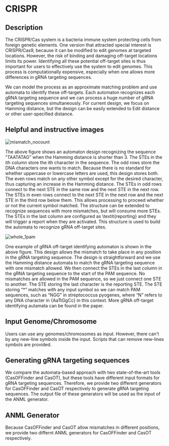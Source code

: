 # CRISPR
## Description

The CRISPR/Cas system is a bacteria immune system protecting cells from foreign genetic elements. One version that attracted special interest is CRISPR/Cas9, because it can be modified to edit genomes at targeted locations. However, the risk of binding and damaging off-target locations limits its power. Identifying all these potential off-target sites is thus important for users to effectively use the system to edit genomes. This process is computationally expensive, especially when one allows more differences in gRNA targeting sequences. 

We can model the process as an approximate matching problem and use automata to identify these off-targets. Each automaton recognizes each gRNA targeting sequence and we can process a huge number of gRNA targeting sequences simultaneously. For current design, we focus on Hamming distance, but the design can be easily extended to Edit distance or other user-specified distance.

## Helpful and instructive images
![mismatch_nocount](https://user-images.githubusercontent.com/10245416/33798054-1b82ba42-dce0-11e7-8422-25638830706f.png)

The above figure shows an automaton design recognizing the sequence “TAATATAG” when the Hamming distance is shorter than 3. The STEs in the ith column store the ith character in the sequence. The odd rows store the DNA characters one wants to match. Because there is no standard for whether uppercase or lowercase letters are used, this design stores both. The even rows match on any other symbol except for the desired character, thus capturing an increase in the Hamming distance. The STEs in odd rows connect to the next STE in the same row and the next STE in the next row. The STEs in even rows connect to the next STE in the next row and the next STE in the third row below them. This allows processing to proceed whether or not the current symbol matched. The structure can be extended to recognize sequences with more mismatches, but will consume more STEs. The STEs in the last column are configured as \textit{reporting} and they will trigger a report when they are activated. This structure is used to build the automata to recognize gRNA off-target sites.

![whole_1pam](https://user-images.githubusercontent.com/10245416/33798076-66de63a6-dce0-11e7-97b6-9a19a8de39c3.png)

One example of gRNA off-target identifying automaton is shown in the above figure. This design allows the mismatch to take place in any position in the gRNA targeting sequence. The design is straightforward and we use the Hamming distance automata to match the gRNA targeting sequence with one mismatch allowed. We then connect the STEs in the last column in the gRNA targeting sequence to the start of the PAM sequence. No mismatches are allowed in the PAM sequence, so we just connect one STE to another. The STE storing the last character is the reporting STE. The STE storing “*” matches with any input symbol so we can match PAM sequences, such as “NGG” in streptococcus pyogenes, where “N” refers to any DNA character in {AaTtGgCc} in this context.
More gRNA off-target identifying autamata can be found in the paper.

## Input Genome/Chromosome
Users can use any genomes/chromosomes as input. However, there can't by any new-line symbols inside the input. Scripts that can remove new-lines symbols are provided.

## Generating gRNA targeting sequences
We compare the automata-based approach with two state-of-the-art tools (CasOFFinder and CasOT), but these tools have different input formats for gRNA targeting sequences. Therefore, we provide two different generators for CasOFFinder and CasOT respectively to generate gRNA targeting sequences. The output file of these generators will be used as the input of the ANML generator.

## ANML Generator
Because CasOFFinder and CasOT allow mismatches in different positions, we provide two differnt ANML generators for CasOFFinder and CasOT respectively.



